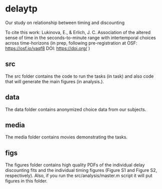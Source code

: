 # delaytp

Our study on relationship between timing and discounting

To cite this work: Lukinova, E., & Erlich, J. C. Association of the altered sense of time in the seconds-to-minute range with intertemporal choices across time-horizons 
(in prep, following pre-registration at OSF: https://osf.io/vaqf8 
DOI: https://doi.org/ )

## src

The src folder contains the code to run the tasks (in task) and also code that will generate the main figures (in analysis.).

## data

The data folder contains anonymized choice data from our subjects.

## media

The media folder contains movies demonstrating the tasks.

## figs

The figures folder contains high quality PDFs of the individual delay discounting fits and the individual timing figures (Figure S1 and Figure S2, respectively). Also, if you run the src/analysis/master.m script it will put figures in this folder.
